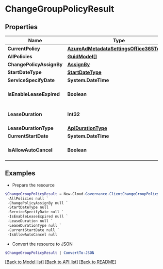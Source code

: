 # ChangeGroupPolicyResult
## Properties

Name | Type | Description | Notes
------------ | ------------- | ------------- | -------------
**CurrentPolicy** | [**AzureAdMetadataSettingsOffice365Tenant**](AzureAdMetadataSettingsOffice365Tenant.md) |  | [optional] 
**AllPolicies** | [**GuidModel[]**](GuidModel.md) |  | [optional] 
**ChangePolicyAssignBy** | [**AssignBy**](AssignBy.md) |  | [optional] 
**StartDateType** | [**StartDateType**](StartDateType.md) |  | [optional] 
**ServiceSpecifyDate** | **System.DateTime** |  | [optional] 
**IsEnableLeaseExpired** | **Boolean** |  | [optional] [default to $false]
**LeaseDuration** | **Int32** |  | [optional] [default to 0]
**LeaseDurationType** | [**ApiDurationType**](ApiDurationType.md) |  | [optional] 
**CurrentStartDate** | **System.DateTime** |  | [optional] 
**IsAllowAutoCancel** | **Boolean** |  | [optional] [default to $false]

## Examples

- Prepare the resource
```powershell
$ChangeGroupPolicyResult = New-Cloud.Governance.ClientChangeGroupPolicyResult  -CurrentPolicy null `
 -AllPolicies null `
 -ChangePolicyAssignBy null `
 -StartDateType null `
 -ServiceSpecifyDate null `
 -IsEnableLeaseExpired null `
 -LeaseDuration null `
 -LeaseDurationType null `
 -CurrentStartDate null `
 -IsAllowAutoCancel null
```

- Convert the resource to JSON
```powershell
$ChangeGroupPolicyResult | ConvertTo-JSON
```

[[Back to Model list]](../README.md#documentation-for-models) [[Back to API list]](../README.md#documentation-for-api-endpoints) [[Back to README]](../README.md)

